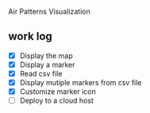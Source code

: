 Air Patterns Visualization

## work log
- [x] Display the map
- [x] Display a marker
- [x] Read csv file
- [x] Display mutiple markers from csv file
- [x] Customize marker icon
- [ ] Deploy to a cloud host

